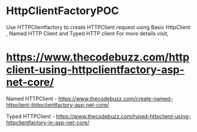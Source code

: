 # HttpClientFactoryPOC
Use HTTPClientfactory to create HTTPClient request 
 using Basic HttpClient , 
 Named HTTP Client and 
 Typed HTTP client
For more details visit,

# https://www.thecodebuzz.com/httpclient-using-httpclientfactory-asp-net-core/

Named HTTPClient - https://www.thecodebuzz.com/create-named-httpclient-ihttpclientfactory-asp-net-core/

Typed HTTPClient - https://www.thecodebuzz.com/typed-httpclient-using-httpclientfactory-in-asp-net-core/
